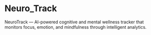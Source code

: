 # Neuro_Track
NeuroTrack — AI-powered cognitive and mental wellness tracker that monitors focus, emotion, and mindfulness through intelligent analytics.
